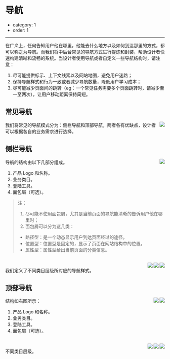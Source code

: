 # 导航

- category: 1
- order: 1

---

在广义上，任何告知用户他在哪里，他能去什么地方以及如何到达那里的方式，都可以称之为导航。而我们将中后台常见的导航方式进行提炼和封装，帮助设计者快速构建清晰和流畅的系统。当设计者使用导航或者自定义一些导航结构时，请注意：

1. 尽可能提供标示、上下文线索以及网站地图，避免用户迷路；
2. 保持导航样式和行为一致或者减少导航数量，降低用户学习成本；
3. 尽可能减少页面间的跳转（eg：一个常见任务需要多个页面跳转时，请减少至一至两次），让用户移动距离保持简短。

## 常见导航

<img class="preview-img" align="right" src="https://os.alipayobjects.com/rmsportal/OeChYAOTenMzJmG.png">

我们将常见的导航模式分为：侧栏导航和顶部导航，两者各有优缺点，设计者可以根据各自的业务需求进行选择。

## 侧栏导航

<img class="preview-img" align="right" src="https://os.alipayobjects.com/rmsportal/OeChYAOTenMzJmG.png">

导航的结构由以下几部分组成。

1. 产品 Logo 和名称。
2. 业务类目。
3. 登陆工具。
4. 面包屑（可选）。

> 注：
> 1. 尽可能不使用面包屑，尤其是当前页面的导航能清晰的告诉用户他在哪里时；
> 2. 面包屑可以分为这几类：
>   - 路径型：是一个动态显示用户到达页面经过的途径。
>   - 位置型：位置型是固定的，显示了页面在网站结构中的位置。
>   - 属性型：属性型给出当前页面的分类信息。

<br>

<img class="preview-img" align="right" src="https://os.alipayobjects.com/rmsportal/OeChYAOTenMzJmG.png">

<img class="preview-img" align="right" src="https://os.alipayobjects.com/rmsportal/OeChYAOTenMzJmG.png">

<img class="preview-img" align="right" src="https://os.alipayobjects.com/rmsportal/OeChYAOTenMzJmG.png">

我们定义了不同类目层级所对应的导航样式。


## 顶部导航

<img class="preview-img" align="right" src="https://os.alipayobjects.com/rmsportal/OeChYAOTenMzJmG.png">

<img class="preview-img" align="right" src="https://os.alipayobjects.com/rmsportal/OeChYAOTenMzJmG.png">

结构如右图所示：

1. 产品 Logo 和名称。
2. 业务类目。
3. 登陆工具。
4. 面包屑（可选）。

<br>

<img class="preview-img" align="right" src="https://os.alipayobjects.com/rmsportal/OeChYAOTenMzJmG.png">

<img class="preview-img" align="right" src="https://os.alipayobjects.com/rmsportal/OeChYAOTenMzJmG.png">

<img class="preview-img" align="right" src="https://os.alipayobjects.com/rmsportal/OeChYAOTenMzJmG.png">

不同类目层级。

